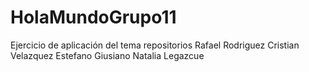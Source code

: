 # HolaMundoGrupo11

Ejercicio de aplicación del tema repositorios
Rafael Rodriguez
Cristian Velazquez
Estefano Giusiano
Natalia Legazcue
